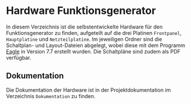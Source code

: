 # Hardware Funktionsgenerator

In diesem Verzeichnis ist die selbstentwickelte Hardware für den Funktionsgenerator zu finden, 
aufgeteilt auf die drei Platinen `Frontpanel`, `Hauptplatine` und `Netzteilplatine`. Im jeweiligen Ordner 
sind die Schaltplan- und Layout-Dateien abgelegt, wobei diese mit dem Programm 
[Eagle](https://www.autodesk.com/products/eagle/overview) in Version 7.7 erstellt wurden. Die Schaltpläne
sind zudem als PDF verfügbar.


## Dokumentation

Die Dokumentation der Hardware ist in der Projektdokumentation im Verzeichnis `Dokumentation` zu finden.

